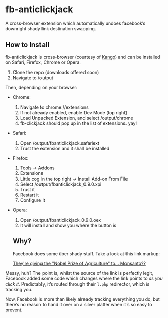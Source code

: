 fb-anticlickjack
================

A cross-browser extension which automatically undoes facebook’s downright shady link destination swapping.

## How to Install

fb-anticlickjack is cross-browser (courtesy of [Kango](http://kangoextensions.com)) and can be installed on Safari, Firefox, Chrome or Opera.

1. Clone the repo (downloads offered soon)
1. Navigate to /output

Then, depending on your browser:

* Chrome:
	1. Navigate to chrome://extensions
	1. If not already enabled, enable Dev Mode (top right)
	1. Load Unpacked Extension, and select /output/chrome
	1. fb-clickjack should pop up in the list of extensions. yay!
* Safari:
	1. Open /output/fbanticlickjack.safariext
	1. Trust the extension and it shall be installed
* Firefox:
	1. Tools -> Addons
	1. Extensions
	1. Little cog in the top right -> Install Add-on From File
	1. Select /output/fbanticlickjack_0.9.0.xpi
	1. Trust it
	1. Restart it
	1. Configure it
* Opera:
	1. Open /output/fbanticlickjack_0.9.0.oex
	2. It will install and show you where the button is
	
	## Why?
	
	Facebook does some über shady stuff. Take a look at this link markup:
	
	<a href="http://action.sumofus.org/a/world-food-prize-monsanto-syngenta/5/4/?sub=fb"
		target="_blank"
		rel="nofollow"
		onmouseover="LinkshimAsyncLink.swap(this, &quot;http:\/\/action.sumofus.org\/a\/world-food-prize-monsanto-syngenta\/5\/4\/?sub=fb&quot;);"
		onclick="LinkshimAsyncLink.swap(this, &quot;http:\/\/www.facebook.com\/l.php?u=http\u00253A\u00252F\u00252Faction.sumofus.org\u00252Fa\u00252Fworld-food-prize-monsanto-syngenta\u00252F5\u00252F4\u00252F\u00253Fsub\u00253Dfb&amp;h=vAQGPZeS2&amp;enc=AZPU8l070clXWw6LHhO4o4DptNXHUJ-arcfAYrU_b9C9hbEWvbrlI_MaFREKw0ndh6ayQWiStDoBTzV4G_UAy8yAuDGtTxEFHVQMr7kfTgP0ummGczPBxRufyw3VG5TX_gA&amp;s=1&quot;);">They're giving the "Nobel Prize of Agriculture" to... Monsanto??</a>

Messy, huh? The point is, whilst the source of the link is perfectly legit, Facebook added some code which changes where the link points to *as you click it*. Predictably, it’s routed through their `l.php` redirector, which is tracking you.

Now, Facebook is more than likely already tracking everything you do, but there’s no reason to hand it over on a silver platter when it’s so easy to prevent.